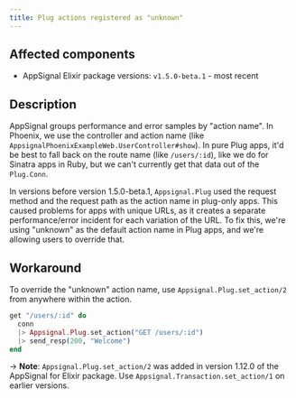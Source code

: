 ```yaml
---
title: Plug actions registered as "unknown"
---
```


## Affected components

- AppSignal Elixir package versions: `v1.5.0-beta.1` - most recent

## Description

AppSignal groups performance and error samples by "action name". In Phoenix, we use the controller and action name (like `AppsignalPhoenixExampleWeb.UserController#show`). In pure Plug apps, it'd be best to fall back on the route name (like `/users/:id`), like we do for Sinatra apps in Ruby, but we can't currently get that data out of the `Plug.Conn`.

In versions before version 1.5.0-beta.1, `Appsignal.Plug` used the request method and the request path as the action name in plug-only apps. This caused problems for apps with unique URLs, as it creates a separate performance/error incident for each variation of the URL. To fix this, we're using "unknown" as the default action name in Plug apps, and we're allowing users to override that.

## Workaround

To override the "unknown" action name, use `Appsignal.Plug.set_action/2` from anywhere within the action.

```elixir
get "/users/:id" do
  conn
  |> Appsignal.Plug.set_action("GET /users/:id")
  |> send_resp(200, "Welcome")
end
```

-> **Note**: `Appsignal.Plug.set_action/2` was added in version 1.12.0 of the
AppSignal for Elixir package. Use `Appsignal.Transaction.set_action/1` on
earlier versions.
